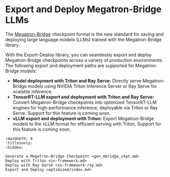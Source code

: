 # Export and Deploy Megatron-Bridge LLMs

The [Megatron-Bridge](https://github.com/NVIDIA-NeMo/Megatron-Bridge) checkpoint format is the new standard for saving and deploying large language models (LLMs) trained with the Megatron-Bridge library. 

With the Export-Deploy library, you can seamlessly export and deploy Megatron-Bridge checkpoints across a variety of production environments. The following export and deployment paths are supported for Megatron-Bridge models:

- **Model deployment with Triton and Ray Serve:** Directly serve Megatron-Bridge models using NVIDIA Triton Inference Server or Ray Serve for scalable inference.
- **TensorRT-LLM export and deployment with Triton and Ray Serve:** Convert Megatron-Bridge checkpoints into optimized TensorRT-LLM engines for high-performance inference, deployable via Triton or Ray Serve. Support for this feature is coming soon.
- **vLLM export and deployment with Triton:** Export Megatron-Bridge models to the vLLM format for efficient serving with Triton. Support for this feature is coming soon.


```{toctree}
:maxdepth: 4
:titlesonly:
:hidden:

Generate a Megatron-Bridge Checkpoint <gen_mbridge_ckpt.md>
Deploy with Triton <in-framework.md>
Deploy with Ray Serve <in-framework-ray.md>
Export and Deploy <optimized/index.md>
```

